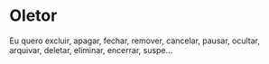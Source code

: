# Oletor
Eu quero excluir, apagar, fechar, remover, cancelar, pausar, ocultar, arquivar, deletar, eliminar, encerrar, suspe...
